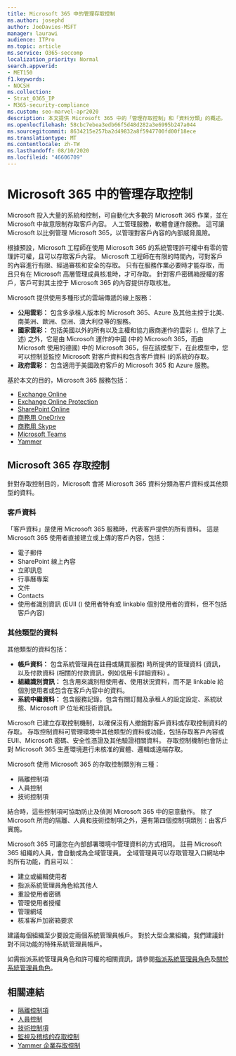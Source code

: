 ```yaml
---
title: Microsoft 365 中的管理存取控制
ms.author: josephd
author: JoeDavies-MSFT
manager: laurawi
audience: ITPro
ms.topic: article
ms.service: O365-seccomp
localization_priority: Normal
search.appverid:
- MET150
f1.keywords:
- NOCSH
ms.collection:
- Strat_O365_IP
- M365-security-compliance
ms.custom: seo-marvel-apr2020
description: 本文提供 Microsoft 365 中的「管理存取控制」和「資料分類」的概述。
ms.openlocfilehash: 58cbc7ebea3edb66f5d48d282a3e6995b247a044
ms.sourcegitcommit: 8634215e257ba2d49832a8f5947700fd00f18ece
ms.translationtype: MT
ms.contentlocale: zh-TW
ms.lasthandoff: 08/10/2020
ms.locfileid: "46606709"
---
```

# <a name="administrative-access-controls-in-microsoft-365"></a>Microsoft 365 中的管理存取控制 

Microsoft 投入大量的系統和控制，可自動化大多數的 Microsoft 365 作業，並在 Microsoft 中故意限制存取客戶內容。 人工管理服務，軟體會運作服務。 這可讓 Microsoft 以比例管理 Microsoft 365，以管理對客戶內容的內部威脅風險。

根據預設，Microsoft 工程師在使用 Microsoft 365 的系統管理許可權中有零的管理許可權，且可以存取客戶內容。 Microsoft 工程師在有限的時間內，可對客戶的內容進行有限、經過審核和安全的存取。 只有在服務作業必要時才能存取，而且只有在 Microsoft 高層管理成員核准時，才可存取。 針對客戶密碼箱授權的客戶，客戶可對其主控于 Microsoft 365 的內容提供存取核准。

Microsoft 提供使用多種形式的雲端傳遞的線上服務：

- **公用雲彩：** 包含多承租人版本的 Microsoft 365、Azure 及其他主控于北美、南美洲、歐洲、亞洲、澳大利亞等的服務。
- **國家雲彩：** 包括美國以外的所有以及主權和協力廠商運作的雲彩 (，但除了上述) 之外，它是由 Microsoft 運作的中國 (中的 Microsoft 365，而由 Microsoft 使用的德國) 中的 Microsoft 365，但在該模型下，在此模型中，您可以控制並監控 Microsoft 對客戶資料和包含客戶資料 (的系統的存取。
- **政府雲彩：** 包含適用于美國政府客戶的 Microsoft 365 和 Azure 服務。

基於本文的目的，Microsoft 365 服務包括：

- [Exchange Online](https://docs.microsoft.com/Exchange/exchange-online)
- [Exchange Online Protection](https://docs.microsoft.com/Office365/SecurityCompliance/eop/exchange-online-protection-overview)
- [SharePoint Online](https://docs.microsoft.com/sharepoint/sharepoint-online)
- [商務用 OneDrive](https://docs.microsoft.com/OneDrive/onedrive)
- [商務用 Skype](https://docs.microsoft.com/SkypeForBusiness/skype-for-business-online)
- [Microsoft Teams](https://docs.microsoft.com/MicrosoftTeams/Teams-overview)
- [Yammer](https://docs.microsoft.com/yammer/yammer-landing-page)

## <a name="microsoft-365-access-controls"></a>Microsoft 365 存取控制

針對存取控制目的，Microsoft 會將 Microsoft 365 資料分類為客戶資料或其他類型的資料。

### <a name="customer-data"></a>客戶資料

「客戶資料」是使用 Microsoft 365 服務時，代表客戶提供的所有資料。 這是 Microsoft 365 使用者直接建立或上傳的客戶內容，包括：

- 電子郵件
- SharePoint 線上內容
- 立即訊息
- 行事曆專案
- 文件
- Contacts
- 使用者識別資訊 (EUII () 使用者特有或 linkable 個別使用者的資料，但不包括客戶內容) 

### <a name="other-types-of-data"></a>其他類型的資料

其他類型的資料包括：

- **帳戶資料：** 包含系統管理員在註冊或購買服務) 時所提供的管理資料 (資訊，以及付款資料 (相關的付款資訊，例如信用卡詳細資料) 。
- **組織識別資訊：** 包含用來識別租使用者、使用狀況資料，而不是 linkable 給個別使用者或包含在客戶內容中的資料。
- **系統中繼資料：** 包含服務記錄，包含有關訂閱及承租人的設定設定、系統狀態、Microsoft IP 位址和技術資訊。

Microsoft 已建立存取控制機制，以確保沒有人撤銷對客戶資料或存取控制資料的存取。 存取控制資料可管理環境中其他類型的資料或功能，包括存取客戶內容或 EUII、Microsoft 密碼、安全性憑證及其他驗證相關資料。 存取控制機制也會防止對 Microsoft 365 生產環境進行未核准的實體、邏輯或遠端存取。

Microsoft 使用 Microsoft 365 的存取控制類別有三種：

- 隔離控制項
- 人員控制
- 技術控制項

結合時，這些控制項可協助防止及偵測 Microsoft 365 中的惡意動作。 除了 Microsoft 所用的隔離、人員和技術控制項之外，還有第四個控制項類別：由客戶實施。

Microsoft 365 可讓您在內部部署環境中管理資料的方式相同。 註冊 Microsoft 365 組織的人員，會自動成為全域管理員。 全域管理員可以存取管理入口網站中的所有功能，而且可以：

- 建立或編輯使用者
- 指派系統管理員角色給其他人
- 重設使用者密碼
- 管理使用者授權
- 管理網域
- 核准客戶加密箱要求

建議每個組織至少要設定兩個系統管理員帳戶。 對於大型企業組織，我們建議針對不同功能的特殊系統管理員帳戶。

如需指派系統管理員角色和許可權的相關資訊，請參閱[指派系統管理員角色](https://docs.microsoft.com/microsoft-365/admin/add-users/assign-admin-roles)及[關於系統管理員角色](https://docs.microsoft.com/microsoft-365/admin/add-users/about-admin-roles)。

## <a name="related-links"></a>相關連結

- [隔離控制項](office-365-isolation-controls.md)
- [人員控制](office-365-personnel-controls.md)
- [技術控制項](office-365-technology-controls.md)
- [監視及稽核的存取控制](office-365-monitoring-and-auditing-access-controls.md)
- [Yammer 企業存取控制](office-365-yammer-enterprise-access-controls.md)